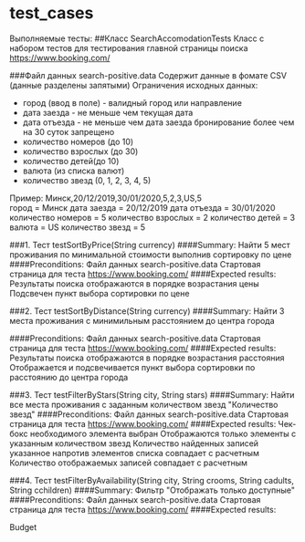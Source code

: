 # test_cases
Выполняемые тесты:
##Класс SearchAccomodationTests 
Класс с набором тестов для тестирования главной страницы поиска https://www.booking.com/

###Файл данных search-positive.data
Содержит данные в фомате CSV (данные разделены запятыми)
Ограничения исходных данных:
- город (ввод в поле) - валидный город или направление
- дата заезда - не меньше чем текущая дата
- дата отъезда - не меньше чем дата заезда 
    бронирование более чем на 30 суток запрещено
- количество номеров (до 10) 
- количество взрослых (до 30)
- количество детей(до 10)
- валюта (из списка валют)
- количество звезд (0, 1, 2, 3, 4, 5)

Пример: Минск,20/12/2019,30/01/2020,5,2,3,US,5  
город = Минск
дата заезда = 20/12/2019
дата отъезда = 30/01/2020 
количество номеров = 5
количество взрослых = 2
количество детей = 3
валюта = US
количество звезд = 5

###1. Тест testSortByPrice(String currency)
####Summary:
Найти 5 мест проживания по минимальной стоимости выполнив сортировку по цене
####Preconditions:
Файл данных search-positive.data
Стартовая страница для теста https://www.booking.com/
####Expected results:
Результаты поиска отображаются в порядке возрастания цены
Подсвечен пункт выбора сортировки по цене

###2. Тест testSortByDistance(String currency)
####Summary:
Найти 3 места проживания с минимильным расстоянием до центра города

####Preconditions:
Файл данных search-positive.data
Стартовая страница для теста https://www.booking.com/
####Expected results:
Результаты поиска отображаются в порядке возрастания расстояния
Отображается и подсвечивается пункт выбора сортировки по расстоянию до центра города

###3. Тест testFilterByStars(String city, String stars)
####Summary:
Найти все места проживания с заданным количеством звезд "Количество звезд"
####Preconditions:
Файл данных search-positive.data
Стартовая страница для теста https://www.booking.com/
####Expected results:
Чек-бокс необходимого элемента выбран
Отображаются только элементы с указанным количеством звезд
Количество найденных записей указанное напротив элементов списка совпадает с расчетным
Количество отображаемых записей совпадает с расчетным

###4. Тест testFilterByAvailability(String city, String crooms, String cadults, String cchildren)
####Summary:
Фильтр "Отображать только доступные"
####Preconditions:
Файл данных search-positive.data
Стартовая страница для теста https://www.booking.com/
####Expected results:

Budget


